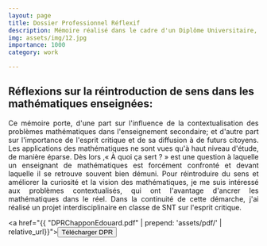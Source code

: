 ```yaml
---
layout: page
title: Dossier Professionnel Réflexif
description: Mémoire réalisé dans le cadre d'un Diplôme Universitaire, effectué durant l'année de stage de titularisation en tant qu'enseignant de l'Education Nationale.
img: assets/img/12.jpg
importance: 1000
category: work

---
```

<h2>Réflexions sur la réintroduction de sens dans les mathématiques enseignées: </h2>
<p style="text-align: justify">Ce mémoire porte, d'une part sur l'influence de la contextualisation des problèmes mathématiques dans l'enseignement secondaire; et d'autre part sur l'importance de l'esprit critique et de sa diffusion à de futurs citoyens.
Les applications des mathématiques ne sont vues qu'à haut niveau d'étude, de manière
éparse. Dès lors ,« À quoi ça sert ? » est une question à laquelle un enseignant de mathématiques
est forcément confronté et devant laquelle il se retrouve souvent bien démuni. Pour réintroduire du
sens et améliorer la curiosité et la vision des mathématiques, je me suis intéressé aux problèmes
contextualisés, qui ont l'avantage d'ancrer les mathématiques dans le réel.
Dans la continuité de cette démarche, j'ai réalisé un projet interdisciplinaire en classe de SNT sur
l'esprit critique. </p>

<a href="{{ "DPRChapponEdouard.pdf" | prepend: 'assets/pdf/' | relative_url}}"><button class="btn btn-theme btn-rounded">Télécharger DPR</button></a>

